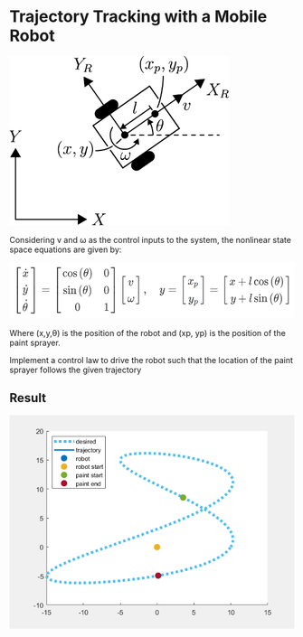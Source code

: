 # Trajectory Tracking with a Mobile Robot

<img src="robot_figure.png" height="300">

Considering  v  and  ω  as the control inputs to the system, the nonlinear state space equations are given by:

<img src="formula.png" height="100">

Where  (x,y,θ)  is the position of the robot and  (xp, yp)  is the position of the paint sprayer.

Implement a control law to drive the robot such that the location of the paint sprayer follows the given trajectory

## Result
<img src="mobile-path.png">
